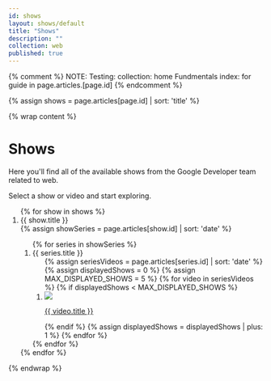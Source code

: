 ```yaml
---
id: shows
layout: shows/default
title: "Shows"
description: ""
collection: web
published: true
---
```

{% comment %}
NOTE: Testing: collection: home
Fundmentals index: for guide in page.articles.[page.id]
{% endcomment %}

{% assign shows = page.articles[page.id] | sort: 'title'  %}

{% wrap content %}

# Shows

Here you'll find all of the available shows from
the Google Developer team related to web.

Select a show or video and start exploring.

<ol class="shows--videolist blanklist">
  {% for show in shows %}
    <li class="shows--videolistitem">
      <div class="shows--header shows--header-{{ show.id }}">
        {{ show.title }}
      </div>
      <div class="shows--videos shows--videos-{{ show.id }}">
        {% assign showSeries = page.articles[show.id]  | sort: 'date' %}
        <ol class="series-list">
        {% for series in showSeries %}
          <li>
            <div class="shows--videoseriestitle shows--videoseriestitle-{{ series.id }}">{{ series.title }}</div>
            <ol class="flatrowlist">
              {% assign seriesVideos = page.articles[series.id]  | sort: 'date' %}
              {% assign displayedShows = 0 %}
              {% assign MAX_DISPLAYED_SHOWS = 5 %}
              {% for video in seriesVideos %}
                {% if displayedShows < MAX_DISPLAYED_SHOWS %}
                <li>
                  <a class="smallvideo--link" href="{{site.baseurl}}{{video.url | canonicalize}}">
                    <div class="smallvideo">
                      <div class="smallvideo--imagecontainer">
                        <img class="smallvideo--image" src="http://img.youtube.com/vi/{{ video.youtubeVideoID }}/0.jpg" />
                      </div>
                      <div class="smallvideo--title-container">
                        <p class="smallvideo--title">{{ video.title }}</p>
                      </div>
                    </div>
                  </a>
                </li>
                {% endif %}
                {% assign displayedShows = displayedShows | plus: 1 %}
              {% endfor %}
            </ol>
          </li>
        {% endfor %}
        </ol>
      </div>
    </li>
  {% endfor %}
</ol>

{% endwrap %}
